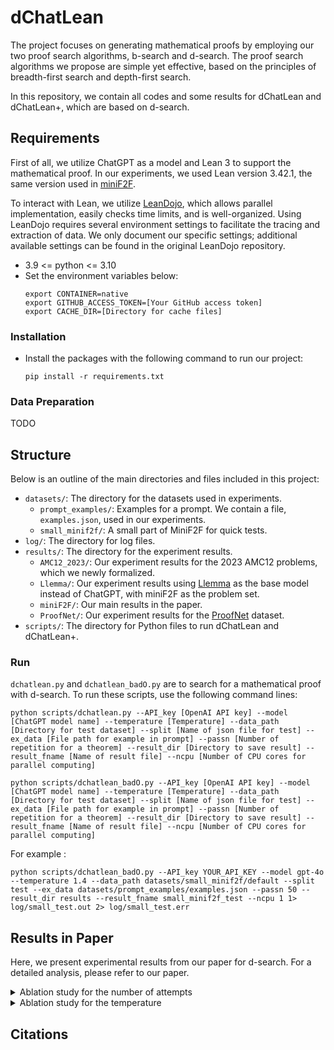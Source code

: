 # dChatLean
The project focuses on generating mathematical proofs by employing our two proof search algorithms, b-search and d-search. The proof search algorithms we propose are simple yet effective, based on the principles of breadth-first search and depth-first search. 

In this repository, we contain all codes and some results for dChatLean and dChatLean+, which are based on d-search.

## Requirements
First of all, we utilize ChatGPT as a model and Lean 3 to support the mathematical proof. In our experiments, we used Lean version 3.42.1, the same version used in [miniF2F](https://github.com/openai/miniF2F).

To interact with Lean, we utilize [LeanDojo](https://github.com/lean-dojo/LeanDojo), which allows parallel implementation, easily checks time limits, and is well-organized.
Using LeanDojo requires several environment settings to facilitate the tracing and extraction of data.
We only document our specific settings; additional available settings can be found in the original LeanDojo repository.

- 3.9 <= python <= 3.10
- Set the environment variables below:
    ```
    export CONTAINER=native
    export GITHUB_ACCESS_TOKEN=[Your GitHub access token]
    export CACHE_DIR=[Directory for cache files]
    ```

### Installation
- Install the packages with the following command to run our project:
    ```
    pip install -r requirements.txt
    ```
    
### Data Preparation
TODO

## Structure
Below is an outline of the main directories and files included in this project:
- `datasets/`: The directory for the datasets used in experiments.
    - `prompt_examples/`: Examples for a prompt. We contain a file, `examples.json`, used in our experiments.
    - `small_minif2f/`: A small part of MiniF2F for quick tests.
- `log/`: The directory for log files.
- `results/`: The directory for the experiment results.
    - `AMC12_2023/`: Our experiment results for the 2023 AMC12 problems, which we newly formalized.
    - `Llemma/`: Our experiment results using [Llemma](https://arxiv.org/abs/2310.10631) as the base model instead of ChatGPT, with miniF2F as the problem set.
    - `miniF2F/`: Our main results in the paper.
    - `ProofNet/`: Our experiment results for the [ProofNet](https://github.com/zhangir-azerbayev/ProofNet) dataset.
- `scripts/`: The directory for Python files to run dChatLean and dChatLean+.

### Run
`dchatlean.py` and `dchatlean_badO.py` are to search for a mathematical proof with d-search. To run these scripts, use the following command lines:
```
python scripts/dchatlean.py --API_key [OpenAI API key] --model [ChatGPT model name] --temperature [Temperature] --data_path [Directory for test dataset] --split [Name of json file for test] --ex_data [File path for example in prompt] --passn [Number of repetition for a theorem] --result_dir [Directory to save result] --result_fname [Name of result file] --ncpu [Number of CPU cores for parallel computing]

python scripts/dchatlean_badO.py --API_key [OpenAI API key] --model [ChatGPT model name] --temperature [Temperature] --data_path [Directory for test dataset] --split [Name of json file for test] --ex_data [File path for example in prompt] --passn [Number of repetition for a theorem] --result_dir [Directory to save result] --result_fname [Name of result file] --ncpu [Number of CPU cores for parallel computing]
```

For example :
```
python scripts/dchatlean_badO.py --API_key YOUR_API_KEY --model gpt-4o --temperature 1.4 --data_path datasets/small_minif2f/default --split test --ex_data datasets/prompt_examples/examples.json --passn 50 --result_dir results --result_fname small_minif2f_test --ncpu 1 1> log/small_test.out 2> log/small_test.err
```

## Results in Paper
Here, we present experimental results from our paper for d-search.
For a detailed analysis, please refer to our paper.

<details>
  <summary> Ablation study for the number of attempts </summary>
    
  Model|Baseline|Temperature|Number of attempts|Pass rate
  :---:|:---:|:---:|:---:|:---:
  dChatLean|GPT-4 Turbo|0.7|<p>10 <p>50|<p>13.93 \% <p>20.90 \%
  dChatLean|GPT-4 Turbo|1.4|<p>10 <p>50|<p>15.16 \% <p>23.77 \%
  
</details>

<details>
  <summary> Ablation study for the temperature </summary>
    
  Model|Baseline|Number of attempts|Temperature|Pass rate
  :---:|:---:|:---:|:---:|:---:
  dChatLean|GPT-4|10|<p>0.7 <p>1.4|<p>14.75 \% <p>15.98 \%
  dChatLean|GPT-4 Turbo|10|<p>0.7 <p>1.4|<p>13.93 \% <p>15.16 \%
  dChatLean|GPT-4 Turbo|50|<p>0.7 <p>1.4|<p>20.90 \% <p>23.77 \%
  
</details>

## Citations

